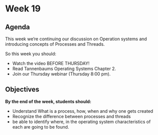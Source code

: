 # Week 19

## Agenda

This week we’re continuing our discussion on Operation systems and introducing concepts of Processes and Threads.

So this week you should:

* Watch the video BEFORE THURSDAY!
* Read Tannenbaums Operating Systems Chapter 2.
* Join our Thursday webinar (Thursday 8:00 pm).

## Objectives

**By the end of the week, students should:**

* Understand What is a process, how, when and why one gets created
* Recognize the difference between processes and threads
* be able to identify where, in the operating system characteristics of each are going to be found.
